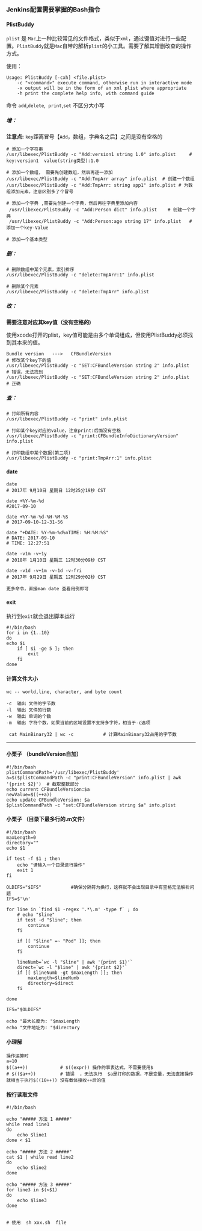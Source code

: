 ### Jenkins配置需要掌握的Bash指令

#### PlistBuddy

`plist` 是 `Mac`上一种比较常见的文件格式，类似于`xml`，通过键值对进行一些配置。`PlistBuddy`就是`Mac`自带的解析`plist`的小工具。需要了解其增删改查的操作方式。

使用：

```
Usage: PlistBuddy [-cxh] <file.plist>
    -c "<command>" execute command, otherwise run in interactive mode  
    -x output will be in the form of an xml plist where appropriate
    -h print the complete help info, with command guide
```

命令 `add`,`delete`,` print`,`set` 不区分大小写

##### 增：

__注意点:__ `key`距离冒号【`Add`，数组，字典名之后】之间是没有空格的

```
# 添加一个字符串
/usr/libexec/PlistBuddy -c "Add:version1 string 1.0" info.plist  	# key:version1  value(string类型):1.0

# 添加一个数组， 需要先创建数组，然后再逐一添加
/usr/libexec/PlistBuddy -c "Add:TmpArr array" info.plist  # 创建一个数组
/usr/libexec/PlistBuddy -c "Add:TmpArr: string app1" info.plist # 为数组添加元素，注意区别多了个冒号

# 添加一个字典 ,需要先创建一个字典，然后再往字典里添加内容
 /usr/libexec/PlistBuddy -c "Add:Person dict" info.plist 	# 创建一个字典
 /usr/libexec/PlistBuddy -c "Add:Person:age string 17" info.plist	# 添加一个key-Value

# 添加一个基本类型
```

##### 删：

```
# 删除数组中某个元素，索引排序
/usr/libexec/PlistBuddy -c "delete:TmpArr:1" info.plist

# 删除某个元素
/usr/libexec/PlistBuddy -c "delete:TmpArr" info.plist
```

##### 改： 

 __需要注意对应其key值（没有空格的)__

使用xcode打开的plist，key值可能是由多个单词组成，但使用PlistBuddy必须找到其本来的值。

```
Bundle version   --->   CFBundleVersion
# 修改某个key下的值
/usr/libexec/PlistBuddy -c "SET:CFBundleVersion string 2" info.plist   # 错误，无法找到
/usr/libexec/PlistBuddy -c "SET:CFBundleVersion string 2" info.plist   # 正确
```

##### 查：

```
# 打印所有内容
/usr/libexec/PlistBuddy -c "print" info.plist  

# 打印某个key对应的value，注意print:后面没有空格
/usr/libexec/PlistBuddy -c "print:CFBundleInfoDictionaryVersion" info.plist	  

# 打印数组中某个数据(第二项)
/usr/libexec/PlistBuddy -c "print:TmpArr:1" info.plist
```



#### date

```
date
# 2017年 9月10日 星期日 12时25分19秒 CST

date +%Y-%m-%d
#2017-09-10

date +%Y-%m-%d-%H-%M-%S
# 2017-09-10-12-31-56

date "+DATE: %Y-%m-%d%nTIME: %H:%M:%S"
# DATE: 2017-09-10
# TIME: 12:27:51
 
date -v1m -v+1y
# 2018年 1月10日 星期三 12时30分09秒 CST

date -v1d -v+1m -v-1d -v-fri
# 2017年 9月29日 星期五 12时29分02秒 CST

更多命令，直接man date 查看用例即可
```



#### exit

执行到`exit`就会退出脚本运行

```
#!/bin/bash
for i in {1..10}
do
echo $i
	if [ $i -ge 5 ]; then
		exit
	fi
done
```



#### 计算文件大小

```
wc -- world,line, character, and byte count

-c	输出 文件的字节数
-l	输出 文件的行数
-w	输出 单词的个数
-m	输出 字符个数，如果当前的区域设置不支持多字符，相当于-c选项
```

```
 cat MainBinary32 | wc -c			# 计算MainBinary32占用的字节数
```

---

#### 小栗子 （bundleVersion自加）

```
#!/bin/bash
plistCommandPath='/usr/libexec/PlistBuddy'
a=$($plistCommandPath -c "print:CFBundleVersion" info.plist | awk '{print $2}')  # 截取整数部分
echo current CFBundleVersion:$a
newValue=$((++a))
echo update CFBundleVersion: $a
$plistCommandPath -c "set:CFBundleVersion string $a" info.plist
```



#### 小栗子 （目录下最多行的.m文件）

```
#!/bin/bash
maxLength=0
directory=""
echo $1

if test -f $1 ; then
	echo "请输入一个目录进行操作"
	exit 1
fi

OLDIFS="$IFS"			#确保分隔符为换行，这样就不会出现目录中有空格无法解析问题
IFS=$'\n'

for line in `find $1 -regex '.*\.m' -type f` ; do
	# echo "$line"
	if test -d "$line"; then
		continue
	fi

	if [[ "$line" =~ "Pod" ]]; then
		continue
	fi

	lineNumb=`wc -l "$line" | awk '{print $1}'`
	direct=`wc -l "$line" | awk '{print $2}'`
	if [[ $lineNumb -gt $maxLength ]]; then
		maxLength=$lineNumb
		directory=$direct
	fi

done

IFS="$OLDIFS"

echo "最大长度为: "$maxLength
echo "文件地址为: "$directory
```



#### 小理解

```
操作运算时
a=10
$((a++))			# $((expr)) 操作的事表达式，不需要使用$  
# $(($a++))			# 错误  ，无法执行  $a是打印的数据，不是变量，无法直接操作  就相当于执行$((10++)) 没有载体接收++后的值
```



#### 按行读取文件

```
#!/bin/bash
 
echo "##### 方法 1 #####"
while read line1
do
	echo $line1
done < $1
 
echo "##### 方法 2 #####"
cat $1 | while read line2
do
	echo $line2
done
 
echo "##### 方法 3 #####"
for line3 in $(<$1)
do
	echo $line3
done


# 使用  sh xxx.sh  file
```

